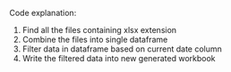 Code explanation:

1) Find all the files containing xlsx extension
2) Combine the files into single dataframe
3) Filter data in dataframe based on current date column
4) Write the filtered data into new generated workbook